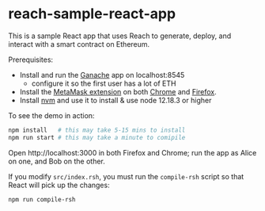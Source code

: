 # reach-sample-react-app

This is a sample React app that uses Reach to generate, deploy, and interact with a smart contract on Ethereum.

Prerequisites:

* Install and run the [Ganache](https://www.trufflesuite.com/ganache) app on localhost:8545
  - configure it so the first user has a lot of ETH
* Install the [MetaMask extension](https://metamask.io/) on both [Chrome](https://www.google.com/chrome/) and [Firefox](https://www.mozilla.org/en-US/firefox/).
* Install [nvm](https://github.com/nvm-sh/nvm#installing-and-updating) and use it to install & use node 12.18.3 or higher

To see the demo in action:

```bash
npm install   # this may take 5-15 mins to install
npm run start # this may take a minute to comipile
```

Open http://localhost:3000 in both Firefox and Chrome;
run the app as Alice on one, and Bob on the other.

If you modify `src/index.rsh`, you must run the `compile-rsh` script so that React will pick up the changes:

```bash
npm run compile-rsh
```
